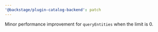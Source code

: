 ```yaml
---
'@backstage/plugin-catalog-backend': patch
---
```


Minor performance improvement for `queryEntities` when the limit is 0.
